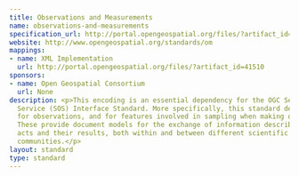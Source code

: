 ```yaml
---
title: Observations and Measurements
name: observations-and-measurements
specification_url: http://portal.opengeospatial.org/files/?artifact_id=41579
website: http://www.opengeospatial.org/standards/om
mappings:
- name: XML Implementation
  url: http://portal.opengeospatial.org/files/?artifact_id=41510
sponsors:
- name: Open Geospatial Consortium
  url: None
description: <p>This encoding is an essential dependency for the OGC Sensor Observation
  Service (SOS) Interface Standard. More specifically, this standard defines XML schemas
  for observations, and for features involved in sampling when making observations.
  These provide document models for the exchange of information describing observation
  acts and their results, both within and between different scientific and technical
  communities.</p>
layout: standard
type: standard
---
```


